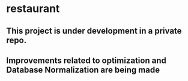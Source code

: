 # restaurant

## This project is under development in a private repo.

## Improvements related to optimization and Database Normalization are being made
